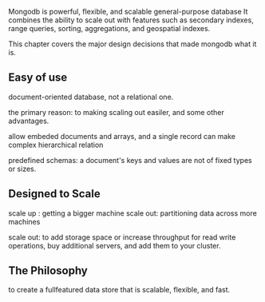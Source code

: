 Mongodb is powerful, flexible, and scalable general-purpose database 
It combines the ability to scale out with features such as secondary indexes, range queries, sorting, aggregations, and geospatial indexes. 

This chapter covers the major design decisions that made mongodb what it is.

## Easy of use

document-oriented database, not a relational one.

the primary reason: to making scaling out easiler, and some other advantages.

allow embeded documents and arrays, and a single record can make complex hierarchical relation

predefined schemas: a document's keys and values are not of fixed types or sizes.

## Designed to Scale

scale up : getting a bigger machine 
scale out: partitioning data across more machines

scale out: to add storage space or increase throughput for read write operations, buy additional servers, and  add them to your cluster. 

## The Philosophy 

to create a fullfeatured data store that is scalable, flexible, and fast.




